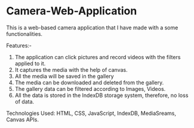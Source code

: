 ﻿# Camera-Web-Application
This is a web-based camera application that I have made with a some functionalities.

Features:-
1. The application can click pictures and record videos with the filters applied to it.
2. It captures the media with the help of canvas.
3. All the media will be saved in the gallery 
4. The media can be downloaded and deleted from the gallery.
5. The gallery data can be filtered according to Images, Videos.
6. All the data is stored in the IndexDB storage system, therefore, no loss of data.

Technologies Used: HTML, CSS, JavaScript, IndexDB, MediaSreams, Canvas APIs.
